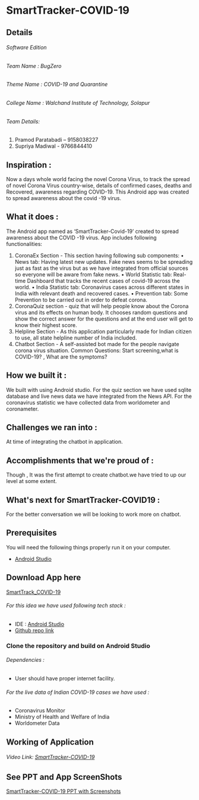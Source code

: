 # SmartTracker-COVID-19

## Details

###### Software Edition
###### Team Name    :  BugZero
###### Theme Name  :   COVID-19 and Quarantine
###### College Name :  Walchand Institute of Technology, Solapur
###### Team Details:
1. Pramod Paratabadi – 9158038227
2. Supriya Madiwal - 9766844410

## Inspiration : 

Now a days whole world facing the novel Corona Virus, to track the spread of novel Corona Virus country-wise, details of confirmed cases, deaths and Recovered, awareness regarding COVID-19. This Android app was created to spread awareness about the covid -19 virus.

## What it does : 
The Android app named as ‘SmartTracker-Covid-19’ created to spread awareness about the COVID -19 virus. App includes following functionalities:
1.  CoronaEx Section -
This section having following sub components:
•  News tab: Having latest new updates. Fake news seems to be spreading just as fast as the virus but as we have integrated from official sources so everyone will be aware from fake news.
•  World Statistic tab: Real-time Dashboard that tracks the recent cases of covid-19 across the world.
•  India Statistic tab: Coronavirus cases across different states in India with relevant death and recovered cases.
•  Prevention tab: Some Prevention to be carried out in order to defeat corona.
2.  CoronaQuiz section - quiz that will help people know about the Corona virus and its effects on human body. It chooses random questions and show the correct answer for the questions and at the end user will get to know their highest score.
3.  Helpline Section - As this application particularly made for Indian citizen to use, all state helpline number of India included.
4.  Chatbot Section - A self-assisted bot made for the people navigate corona virus situation.
         Common Questions:  Start screening,what is COVID-19? , What are the symptoms? 


## How we built it :
We built with using Android studio. For the quiz section we have used sqlite database and live news data we have integrated from the News API. For the coronavirus statistic we have collected data from worldometer and coronameter.

## Challenges we ran into :
At time of integrating the chatbot in application.

## Accomplishments that we're proud of :
Though , It was the first attempt to create chatbot.we have tried to up our level at some extent. 


## What's next for SmartTracker-COVID19 :
For the better conversation we will be looking to work more on chatbot.
	
## Prerequisites
 You will need the following things properly run it on your computer.

- [Android Studio](https://developer.android.com/studio)

## Download App here
[SmartTrack_COVID-19](https://drive.google.com/file/d/1mOaHrWCJIqSCRTncZsprG407ZzXNw1Em/view?usp=sharing)

###### For this idea we have used following tech stack :
- IDE : [Android Studio](https://developer.android.com/studio)
- [Github repo link](https://github.com/supriya1511/SmartTracker-COVID-19)

### Clone the repository and build on Android Studio

###### Dependencies :
- User should have proper internet facility.


###### For the live data of Indian COVID-19 cases we have used :
- Coronavirus Monitor
- Ministry of Health and Welfare of India
- Worldometer Data


## Working of Application 
###### Video Link: [SmartTracker-COVID-19](https://www.youtube.com/watch?v=h1OjdAjl2oY&feature=youtu.be)

## See PPT and App ScreenShots
[SmartTracker-COVID-19 PPT with Screenshots](https://drive.google.com/file/d/1DE2ER_rR9lXAidpydrjn1zPl8ohQM_qS/view?usp=sharing)

